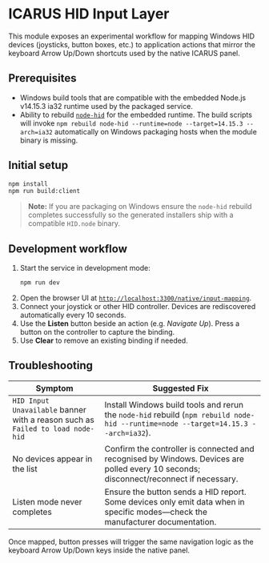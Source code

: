 # ICARUS HID Input Layer

This module exposes an experimental workflow for mapping Windows HID devices (joysticks, button boxes, etc.) to application actions that mirror the keyboard Arrow Up/Down shortcuts used by the native ICARUS panel.

## Prerequisites

* Windows build tools that are compatible with the embedded Node.js v14.15.3 ia32 runtime used by the packaged service.
* Ability to rebuild [`node-hid`](https://github.com/node-hid/node-hid) for the embedded runtime. The build scripts will invoke `npm rebuild node-hid --runtime=node --target=14.15.3 --arch=ia32` automatically on Windows packaging hosts when the module binary is missing.

## Initial setup

```bash
npm install
npm run build:client
```

> **Note:** If you are packaging on Windows ensure the `node-hid` rebuild completes successfully so the generated installers ship with a compatible `HID.node` binary.

## Development workflow

1. Start the service in development mode:
   ```bash
   npm run dev
   ```
2. Open the browser UI at [`http://localhost:3300/native/input-mapping`](http://localhost:3300/native/input-mapping).
3. Connect your joystick or other HID controller. Devices are rediscovered automatically every 10 seconds.
4. Use the **Listen** button beside an action (e.g. *Navigate Up*). Press a button on the controller to capture the binding.
5. Use **Clear** to remove an existing binding if needed.

## Troubleshooting

| Symptom | Suggested Fix |
| --- | --- |
| `HID Input Unavailable` banner with a reason such as `Failed to load node-hid` | Install Windows build tools and rerun the `node-hid` rebuild (`npm rebuild node-hid --runtime=node --target=14.15.3 --arch=ia32`). |
| No devices appear in the list | Confirm the controller is connected and recognised by Windows. Devices are polled every 10 seconds; disconnect/reconnect if necessary. |
| Listen mode never completes | Ensure the button sends a HID report. Some devices only emit data when in specific modes—check the manufacturer documentation. |

Once mapped, button presses will trigger the same navigation logic as the keyboard Arrow Up/Down keys inside the native panel.
